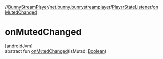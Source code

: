 //[BunnyStreamPlayer](../../../index.md)/[net.bunny.bunnystreamplayer](../index.md)/[PlayerStateListener](index.md)/[onMutedChanged](on-muted-changed.md)

# onMutedChanged

[androidJvm]\
abstract fun [onMutedChanged](on-muted-changed.md)(isMuted: [Boolean](https://kotlinlang.org/api/core/kotlin-stdlib/kotlin/-boolean/index.html))